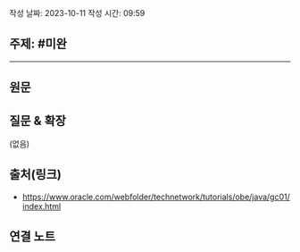 작성 날짜: 2023-10-11
작성 시간: 09:59

## 주제: #미완

----
## 원문


## 질문 & 확장

(없음)

## 출처(링크)
- https://www.oracle.com/webfolder/technetwork/tutorials/obe/java/gc01/index.html

## 연결 노트











